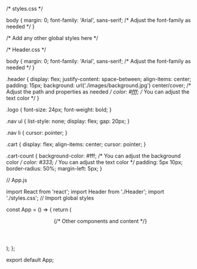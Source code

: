 /* styles.css */

body {
  margin: 0;
  font-family: 'Arial', sans-serif; /* Adjust the font-family as needed */
}

/* Add any other global styles here */


/* Header.css */

body {
  margin: 0;
  font-family: 'Arial', sans-serif; /* Adjust the font-family as needed */
}

.header {
  display: flex;
  justify-content: space-between;
  align-items: center;
  padding: 15px;
  background: url('./images/background.jpg') center/cover; /* Adjust the path and properties as needed */
  color: #fff; /* You can adjust the text color */
}

.logo {
  font-size: 24px;
  font-weight: bold;
}

.nav ul {
  list-style: none;
  display: flex;
  gap: 20px;
}

.nav li {
  cursor: pointer;
}

.cart {
  display: flex;
  align-items: center;
  cursor: pointer;
}

.cart-count {
  background-color: #fff; /* You can adjust the background color */
  color: #333; /* You can adjust the text color */
  padding: 5px 10px;
  border-radius: 50%;
  margin-left: 5px;
}


// App.js

import React from 'react';
import Header from './Header';
import './styles.css'; // Import global styles

const App = () => {
  return (
    <div>
      <Header />
      {/* Other components and content */}
    </div>
  );
};

export default App;

